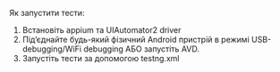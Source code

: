 Як запустити тести:
1. Встановіть appium та UIAutomator2 driver
2. Підʼєднайте будь-який фізичний Android пристрій в режимі USB-debugging/WiFi debugging АБО запустіть AVD.
3. Запустіть тести за допомогою testng.xml